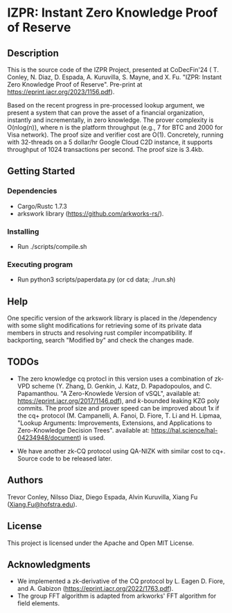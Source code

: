# IZPR: Instant Zero Knowledge Proof of Reserve 

## Description
This is the source code of the IZPR Project,
presented at CoDecFin'24 (
T. Conley, N. Diaz, D. Espada, A. Kuruvilla, S. Mayne, and X. Fu.
"IZPR: Instant Zero Knowledge Proof of Reserve".
Pre-print at https://eprint.iacr.org/2023/1156.pdf).

Based on the recent progress in pre-processed lookup argument,
we present a system that can prove the asset of a financial
organization, instantly and incrementally, in zero knowledge.
The prover complexity is O(nlog(n)), where n is the
platform throughput (e.g., 7 for BTC and 2000 for Visa network).
The proof size and verifier cost are O(1).
Concretely, running with 32-threads on a 5 dollar/hr 
Google Cloud C2D instance, it supports throughput of
1024 transactions per second. The proof size is 3.4kb.


## Getting Started

### Dependencies

* Cargo/Rustc 1.7.3
* arkswork library (https://github.com/arkworks-rs/).

### Installing

* Run ./scripts/compile.sh

### Executing program

* Run python3 scripts/paperdata.py (or cd data; ./run.sh)


## Help
One specific version of the arkswork library is placed 
in the /dependency with some slight modifications for 
retrieving some of its private data members in structs
and resolving rust compiler incompatibility. If 
backporting, search "Modified by" and check the changes made.

## TODOs
* The zero knowledge cq protocl in this version uses a combination
of zk-VPD scheme (Y. Zhang, D. Genkin, J. Katz, D. Papadopoulos,
and C. Papamanthou. "A Zero-Knowlede Version of
vSQL", available at: https://eprint.iacr.org/2017/1146.pdf),
and $k$-bounded leaking KZG poly commits.
The proof size and prover speed can be improved about 1x
if the cq+ protocol (M. Campanelli, A. Fanoi, D. Fiore,
T. Li and H. Lipmaa, "Lookup Arguments: Improvements,
Extensions, and Applications to Zero-Knowledge Decision Trees".
available at: https://hal.science/hal-04234948/document) is used.

* We have another zk-CQ protocol using QA-NIZK with similar
cost to cq+. Source code to be released later.


## Authors
Trevor Conley, Nilsso Diaz, Diego Espada, Alvin Kuruvilla, Xiang
Fu (Xiang.Fu@hofstra.edu). 


## License

This project is licensed under the Apache and Open MIT License.

## Acknowledgments

* We implemented a zk-derivative of the CQ protocol by L. Eagen
D. Fiore, and A. Gabizon (https://eprint.iacr.org/2022/1763.pdf).
* The group FFT algorithm is adapted from arkworks' FFT algorithm
for field elements.
